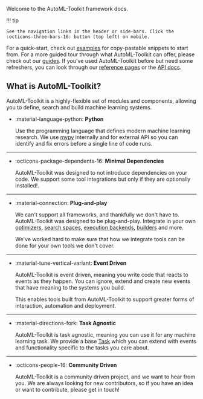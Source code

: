 Welcome to the AutoML-Toolkit framework docs.

!!! tip

    See the navigation links in the header or side-bars. Click the :octicons-three-bars-16: button (top left) on mobile.

For a quick-start, check out [examples](site:examples/index.md) for copy-pastable
snippets to start from. For a more guided tour through what AutoML-Toolkit can offer, please check
out our [guides](site:guides/index.md). If you've used AutoML-Toolkit before but need some refreshers, you can look
through our [reference pages](site:reference/index.md) or the [API docs](site:api).

## What is AutoML-Toolkit?

AutoML-Toolkit is a highly-flexible set of modules and components,
allowing you to define, search and build machine learning systems.



-   :material-language-python: **Python**

    Use the programming language that defines modern machine learning research.
    We use [mypy](https://mypy.readthedocs.io/en/stable/) internally and for external
    API so you can identify and fix errors before a single line of code runs.

---

-   :octicons-package-dependents-16: __Minimal Dependencies__

    AutoML-Toolkit was designed to not introduce dependencies on your code.
    We support some tool integrations but only if they are optionally installed!.

---

-   :material-connection: __Plug-and-play__

    We can't support all frameworks, and thankfully we don't have to. AutoML-Toolkit was
    designed to be plug-and-play. Integrate in your own
    [optimizers](site:reference/optimization/optimizers.md),
    [search spaces](site:reference/pipelines/spaces.md),
    [execution backends](site:reference/scheduling/executors.md),
    [builders](site:reference/pipelines/builders.md)
    and more.

    We've worked hard to make sure that how we integrate tools can be done for
    your own tools we don't cover.

---

-   :material-tune-vertical-variant: __Event Driven__

    AutoML-Toolkit is event driven, meaning you write code that reacts to
    events as they happen. You can ignore, extend and create new events that
    have meaning to the systems you build.

    This enables tools built from AutoML-Toolkit to support greater forms
    of interaction, automation and deployment.

---

-   :material-directions-fork: __Task Agnostic__

    AutoML-Toolkit is task agnostic, meaning you can use it for any machine learning task.
    We provide a base [Task](site:guides/scheduling.md) which you can extend with
    events and functionality specific to the tasks you care about.

---

-   :octicons-people-16: __Community Driven__

    AutoML-Toolkit is a community driven project, and we want to hear from you. We
    are always looking for new contributors, so if you have an idea or want to
    contribute, please get in touch!

